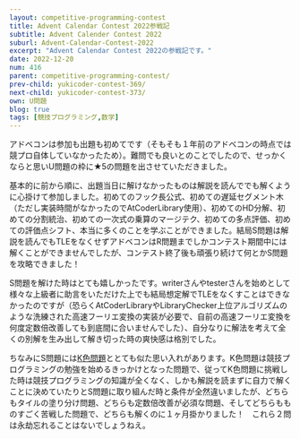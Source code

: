 ```yaml
---
layout: competitive-programming-contest
title: Advent Calendar Contest 2022参戦記
subtitle: Advent Calender Contest 2022
suburl: Advent-Calendar-Contest-2022
excerpt: "Advent Calendar Contest 2022の参戦記です。"
date: 2022-12-20
num: 416
parent: competitive-programming-contest/
prev-child: yukicoder-contest-369/
next-child: yukicoder-contest-373/
own: U問題
blog: true
tags: [競技プログラミング,数学]
---
```


アドベコンは参加も出題も初めてです（そもそも１年前のアドベコンの時点では競プロ自体していなかったため）。難問でも良いとのことでしたので、せっかくならと思いU問題の枠に★5の問題を出させていただきました。

基本的に前から順に、出題当日に解けなかったものは解説を読んででも解くように心掛けて参加しました。初めてのフック長公式、初めての遅延セグメント木（ただし実装時間がなかったのでAtCoderLibrary使用）、初めてのHD分解、初めての分割統治、初めての一次式の乗算のマージテク、初めての多点評価、初めての評価点シフト、本当に多くのことを学ぶことができました。結局S問題は解説を読んでもTLEをなくせずアドベコンはR問題までしかコンテスト期間中には解くことができませんでしたが、コンテスト終了後も頑張り続けて何とかS問題を攻略できました！

S問題を解けた時はとても嬉しかったです。writerさんやtesterさんを始めとして様々な上級者に助言をいただけた上でも結局想定解でTLEをなくすことはできなかったのですが（恐らくAtCoderLibraryやLibraryChecker上位アルゴリズムのような洗練された高速フーリエ変換の実装が必要で、自前の高速フーリエ変換を何度定数倍改善しても到底間に合いませんでした）、自分なりに解法を考えて全くの別解を生み出して解き切った時の爽快感は格別でした。

ちなみにS問題には<a href="https://yukicoder.me/problems/no/1815">K色問題</a>ととても似た思い入れがあります。K色問題は競技プログラミングの勉強を始めるきっかけとなった問題で、従ってK色問題に挑戦した時は競技プログラミングの知識が全くなく、しかも解説を読まずに自力で解くことに決めていたりとS問題に取り組んだ時と条件が全然違いましたが、どちらもタイルの塗り分け問題、どちらも定数倍改善が必須な問題、そしてどちらもものすごく苦戦した問題で、どちらも解くのに１ヶ月掛かりました！　これら２問は永劫忘れることはないでしょうねえ。
